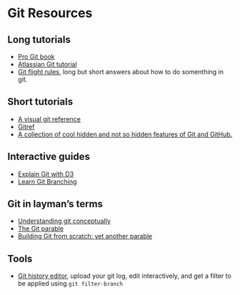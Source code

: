 # Git Resources
## Long tutorials
- [Pro Git book](https://git-scm.com/book/en/v2)
- [Atlassian Git tutorial](https://www.atlassian.com/git/tutorials/)
- [Git flight rules](https://github.com/k88hudson/git-flight-rules), long but short answers about how to do somenthing in git.

## Short tutorials
- [A visual git reference](https://marklodato.github.io/visual-git-guide/index-en.html)
- [Gitref](http://git.github.io/git-reference/)
- [A collection of cool hidden and not so hidden features of Git and GitHub.](http://git.io/sheet)

## Interactive guides
- [Explain Git with D3](http://onlywei.github.io/explain-git-with-d3/)
- [Learn Git Branching](https://learngitbranching.js.org)

## Git in layman’s terms
- [Understanding git conceptually](https://www.sbf5.com/~cduan/technical/git/)
- [The Git parable](http://practical-neuroimaging.github.io/git_parable.html)
- [Building Git from scratch: yet another parable](http://matthew-brett.github.io/pydagogue/foundation.html)

## Tools
- [Git history editor](https://bokub.github.io/git-history-editor/), upload your git log, edit interactively, and get a filter to be applied using `git filter-branch`
